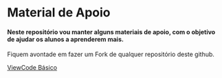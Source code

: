 # Material de Apoio
#### Neste repositório vou manter alguns materiais de apoio, com o objetivo de ajudar os alunos a aprenderem mais.
Fiquem avontade em fazer um Fork de qualquer repositório deste github.

[ViewCode Básico](https://github.com/codandocommoa/CursosAppiOS-MeusGastos/blob/main/ViewCode-Basico.pdf)


